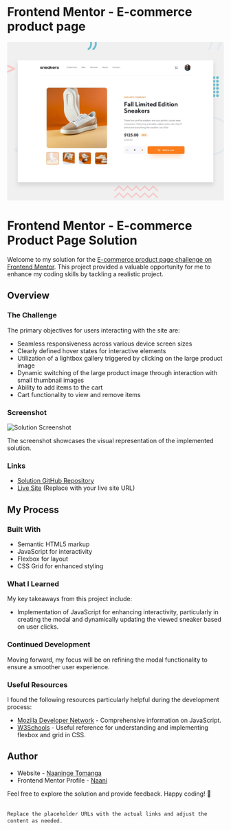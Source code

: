 # Frontend Mentor - E-commerce product page

![Design preview for the E-commerce product page coding challenge](./design/desktop-preview.jpg)

# Frontend Mentor - E-commerce Product Page Solution

Welcome to my solution for the [E-commerce product page challenge on Frontend Mentor](https://www.frontendmentor.io/challenges/ecommerce-product-page-UPsZ9MJp6). This project provided a valuable opportunity for me to enhance my coding skills by tackling a realistic project.

## Overview

### The Challenge

The primary objectives for users interacting with the site are:

- Seamless responsiveness across various device screen sizes
- Clearly defined hover states for interactive elements
- Utilization of a lightbox gallery triggered by clicking on the large product image
- Dynamic switching of the large product image through interaction with small thumbnail images
- Ability to add items to the cart
- Cart functionality to view and remove items

### Screenshot

![Solution Screenshot](./screenshot.jpg)

The screenshot showcases the visual representation of the implemented solution.

### Links

- [Solution GitHub Repository](https://github.com/Naaninge/Front-end)
- [Live Site](https://your-live-site-url.com) (Replace with your live site URL)

## My Process

### Built With

- Semantic HTML5 markup
- JavaScript for interactivity
- Flexbox for layout
- CSS Grid for enhanced styling

### What I Learned

My key takeaways from this project include:

- Implementation of JavaScript for enhancing interactivity, particularly in creating the modal and dynamically updating the viewed sneaker based on user clicks.

### Continued Development

Moving forward, my focus will be on refining the modal functionality to ensure a smoother user experience.

### Useful Resources

I found the following resources particularly helpful during the development process:

- [Mozilla Developer Network](https://developer.mozilla.org/en-US/) - Comprehensive information on JavaScript.
- [W3Schools](https://www.w3schools.com/) - Useful reference for understanding and implementing flexbox and grid in CSS.

## Author

- Website - [Naaninge Tomanga](https://github.com/Naaninge/Front-end)
- Frontend Mentor Profile - [Naani](https://www.frontendmentor.io/profile/Naaninge)

Feel free to explore the solution and provide feedback. Happy coding! 🚀
```

Replace the placeholder URLs with the actual links and adjust the content as needed.